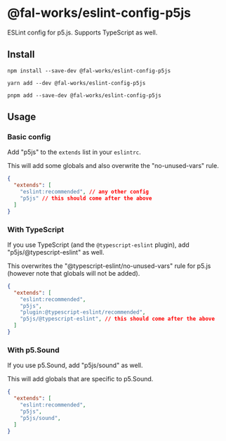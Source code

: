 # @fal-works/eslint-config-p5js

ESLint config for p5.js. Supports TypeScript as well.

## Install

```shell
npm install --save-dev @fal-works/eslint-config-p5js
```

```shell
yarn add --dev @fal-works/eslint-config-p5js
```

```shell
pnpm add --save-dev @fal-works/eslint-config-p5js
```

## Usage

### Basic config

Add "p5js" to the `extends` list in your `eslintrc`.

This will add some globals and also overwrite the "no-unused-vars" rule.

```json
{
  "extends": [
    "eslint:recommended", // any other config
    "p5js" // this should come after the above
  ]
}
```

### With TypeScript

If you use TypeScript (and the `@typescript-eslint` plugin), add "p5js/@typescript-eslint" as well.

This overwrites the "@typescript-eslint/no-unused-vars" rule for p5.js (however note that globals will not be added).

```json
{
  "extends": [
    "eslint:recommended",
    "p5js",
    "plugin:@typescript-eslint/recommended",
    "p5js/@typescript-eslint", // this should come after the above
  ]
}
```

### With p5.Sound

If you use p5.Sound, add "p5js/sound" as well.

This will add globals that are specific to p5.Sound.

```json
{
  "extends": [
    "eslint:recommended",
    "p5js",
    "p5js/sound",
  ]
}
```
